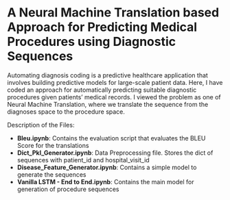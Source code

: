# A Neural Machine Translation based Approach for Predicting Medical Procedures using Diagnostic Sequences

Automating diagnosis coding is a predictive healthcare application that involves building predictive models for large-scale patient data. Here, I have coded an approach for automatically predicting suitable diagnostic procedures given patients’ medical records. I viewed the problem as one of Neural Machine Translation, where we translate the sequence from the diagnoses space to the procedure space.

Description of the Files:

- **Bleu.ipynb**: Contains the evaluation script that evaluates the BLEU Score for the translations
- **Dict_Pkl_Generator.ipynb**: Data Preprocessing file. Stores the dict of sequences with patient_id and hospital_visit_id
- **Disease_Feature_Generator.ipynb**: Contains a simple model to generate the sequences
- **Vanilla LSTM - End to End.ipynb**: Contains the main model for generation of procedure sequences
